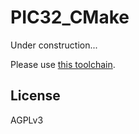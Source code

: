 # PIC32_CMake

Under construction...

Please use [this toolchain](https://github.com/SudoMaker/pic32-toolchain).


## License
AGPLv3